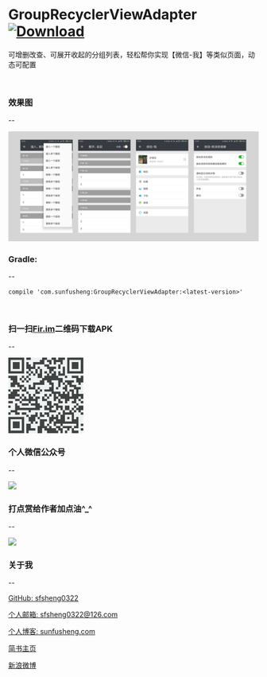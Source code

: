 # GroupRecyclerViewAdapter [ ![Download](https://api.bintray.com/packages/sfsheng0322/maven/GroupRecyclerViewAdapter/images/download.svg) ](https://bintray.com/sfsheng0322/maven/GroupRecyclerViewAdapter/_latestVersion)

可增删改查、可展开收起的分组列表，轻松帮你实现【微信-我】等类似页面，动态可配置

<br/>

### 效果图
--

<img src="/resources/res.png" >

<br/>

### Gradle:
--

    compile 'com.sunfusheng:GroupRecyclerViewAdapter:<latest-version>'

<br/>

### 扫一扫[Fir.im](https://fir.im/GroupAdapter)二维码下载APK
--

<img src="/resources/fir.im.png" style="width: 30%;" alt="s">

<br/>

### 个人微信公众号
--

<img src="http://ourvm0t8d.bkt.clouddn.com/wx_gongzhonghao.png">

<br/>

### 打点赏给作者加点油^_^
--

<img src="http://ourvm0t8d.bkt.clouddn.com/wx_shoukuanma.png" >

<br/>

### 关于我
--

[GitHub: sfsheng0322](https://github.com/sfsheng0322)  

[个人邮箱: sfsheng0322@126.com](https://mail.126.com/)
  
[个人博客: sunfusheng.com](http://sunfusheng.com/)
  
[简书主页](http://www.jianshu.com/users/88509e7e2ed1/latest_articles)
  
[新浪微博](http://weibo.com/u/3852192525) 